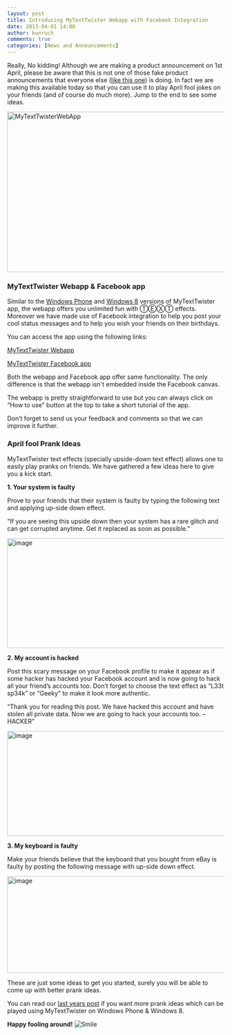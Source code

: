```yaml
---
layout: post
title: Introducing MyTextTwister Webapp with Facebook Integration
date: 2013-04-01 14:00
author: kunruch
comments: true
categories: [News and Announcements]
---
```

Really, No kidding! Although we are making a product announcement on 1st April, please be aware that this is not one of those fake product announcements that everyone else (<a href="https://www.google.com/intl/en/landing/nose/" target="_blank">like this one</a>) is doing. In fact we are making this available today so that you can use it to play April fool jokes on your friends (and of course do much more). Jump to the end to see some ideas.

<a href="http://kunruchcreations.com/wp-content/uploads/2013/04/MyTextTwisterWebApp.png"><img style="float: none;padding-top: 0px;padding-left: 0px;margin-left: auto;padding-right: 0px;margin-right: auto;border-width: 0px" title="MyTextTwisterWebApp" alt="MyTextTwisterWebApp" src="http://kunruchcreations.com/wp-content/uploads/2013/04/MyTextTwisterWebApp_thumb.png" width="640" height="371" border="0" /></a>
<h3>MyTextTwister Webapp &amp; Facebook app</h3>
Similar to the <a href="http://kunruchcreations.com/mytexttwister/" target="_blank">Windows Phone</a> and <a href="http://apps.microsoft.com/webpdp/app/mytexttwister/1f882c3e-a616-42e1-9145-cf646ae265da" target="_blank">Windows 8</a> versions of MyTextTwister app, the webapp offers you unlimited fun with ⓉⒺⓍⓉ effects. Moreover we have made use of Facebook integration to help you post your cool status messages and to help you wish your friends on their birthdays.

You can access the app using the following links:

<a class="btn btn-success" href="http://mytexttwister.azurewebsites.net/Webapp" target="_blank">MyTextTwister Webapp</a>

<a class="btn btn-primary" href="http://apps.facebook.com/mytexttwister/" target="_blank">MyTextTwister Facebook app</a>

Both the webapp and Facebook app offer same functionality. The only difference is that the webapp isn't embedded inside the Facebook canvas.

The webapp is pretty straightforward to use but you can always click on “How to use” button at the top to take a short tutorial of the app.

Don’t forget to send us your feedback and comments so that we can improve it further.
<h3>April fool Prank Ideas</h3>
MyTextTwister text effects (specially upside-down text effect) allows one to easily play pranks on friends. We have gathered a few ideas here to give you a kick start.

<strong>1. Your system is faulty</strong>

Prove to your friends that their system is faulty by typing the following text and applying up-side down effect.

“If you are seeing this upside down then your system has a rare glitch and can get corrupted anytime. Get it replaced as soon as possible.”

<a href="http://kunruchcreations.com/wp-content/uploads/2013/04/image.png"><img style="float: none;padding-top: 0px;padding-left: 0px;margin-left: auto;padding-right: 0px;margin-right: auto;border: 0px" title="image" alt="image" src="http://kunruchcreations.com/wp-content/uploads/2013/04/image_thumb.png" width="644" height="254" border="0" /></a>

<strong>2. My account is hacked</strong>

Post this scary message on your Facebook profile to make it appear as if some hacker has hacked your Facebook account and is now going to hack all your friend’s accounts too. Don’t forget to choose the text effect as “L33t sp34k” or “Geeky” to make it look more authentic.

“Thank you for reading this post. We have hacked this account and have stolen all private data. Now we are going to hack your accounts too. – HACKER”

<a href="http://kunruchcreations.com/wp-content/uploads/2013/04/image1.png"><img style="float: none;padding-top: 0px;padding-left: 0px;margin-left: auto;padding-right: 0px;margin-right: auto;border: 0px" title="image" alt="image" src="http://kunruchcreations.com/wp-content/uploads/2013/04/image_thumb1.png" width="644" height="243" border="0" /></a>

<strong>3. My keyboard is faulty</strong>

Make your friends believe that the keyboard that you bought from eBay is faulty by posting the following message with up-side down effect.

<a href="http://kunruchcreations.com/wp-content/uploads/2013/04/image2.png"><img style="float: none;padding-top: 0px;padding-left: 0px;margin-left: auto;padding-right: 0px;margin-right: auto;border: 0px" title="image" alt="image" src="http://kunruchcreations.com/wp-content/uploads/2013/04/image_thumb2.png" width="644" height="224" border="0" /></a>

These are just some ideas to get you started, surely you will be able to come up with better prank ideas.

You can read our <a href="http://kunruchcreations.com/play-cool-april-fool-pranks-friends-windows-phone/" target="_blank">last years post</a> if you want more prank ideas which can be played using MyTextTwister on Windows Phone &amp; Windows 8.

<strong>Happy fooling around!</strong> <img class="wlEmoticon wlEmoticon-smile" alt="Smile" src="http://kunruchcreations.com/wp-content/uploads/2013/04/wlEmoticon-smile.png" />
